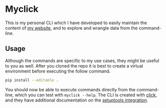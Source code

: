 # Myclick

This is my personal CLI which I have developed to easily maintain the content of [my website][my_website], and to explore and wrangle data from the command-line.

## Usage

Although the commands are specific to my use cases, they might be useful to you as well. After you cloned the repo it is best to create a virtual environment before executing the follow command.

```bash
pip install --editable .
```

You should now be able to execute commands directly from the command-line, which you can test with `myclick --help`. The CLI is created with [click][click], and they have additional documentation on the [setuptools integration][click-setuptools].

[my_website]: https://www.ernst-bolle.com
[click]: https://click.palletsprojects.com/en/8.0.x/
[click-setuptools]: https://click.palletsprojects.com/en/8.0.x/setuptools/
